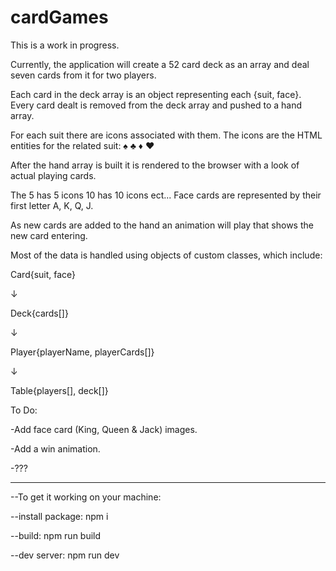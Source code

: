 # cardGames

This is a work in progress.

Currently, the application will create a 52 card deck as an array and deal seven cards from it for two players.

Each card in the deck array is an object representing each {suit, face}.
Every card dealt is removed from the deck array and pushed to a hand array.

For each suit there are icons associated with them. The icons are the HTML entities for the related suit: &#9824; &#9827; &#9830; &#9829;

After the hand array is built it is rendered to the browser with a look of actual playing cards. 

The 5 has 5 icons 10 has 10 icons ect... Face cards are represented by their first letter A, K, Q, J.

As new cards are added to the hand an animation will play that shows the new card entering.

Most of the data is handled using objects of custom classes, which include:

Card{suit, face}

&#8595;

Deck{cards[]}

&#8595;

Player{playerName, playerCards[]}

&#8595;

Table{players[], deck[]}

To Do:

-Add face card (King, Queen & Jack) images.

-Add a win animation.

-???

____________________________________


--To get it working on your machine:

--install package: npm i

--build: npm run build

--dev server: npm run dev

